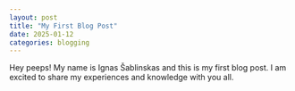 ```yaml
---
layout: post
title: "My First Blog Post"
date: 2025-01-12
categories: blogging
---
```


Hey peeps! My name is Ignas Šablinskas and this is my first blog post. I am excited to share my experiences and knowledge with you all.
